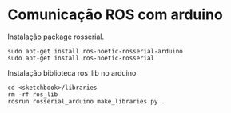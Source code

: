 # Comunicação ROS com arduino

Instalação package rosserial.
```SHELL
sudo apt-get install ros-noetic-rosserial-arduino
sudo apt-get install ros-noetic-rosserial
```
Instalação biblioteca ros_lib no arduino

```SHELL
cd <sketchbook>/libraries
rm -rf ros_lib
rosrun rosserial_arduino make_libraries.py .
```